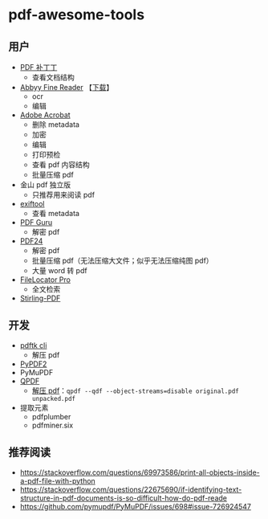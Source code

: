 # pdf-awesome-tools

## 用户

- [PDF 补丁丁](https://github.com/wmjordan/PDFPatcher)
    - 查看文档结构
- [Abbyy Fine Reader](https://github.com/james-curtis/abbyy-fine-reader-crack) 【[下载](https://nsaneforums.com/topic/442672-abbyy-finereader-pdf-16-v160147295/)】
    - ocr
    - 编辑
- [Adobe Acrobat]()
    - 删除 metadata
    - 加密
    - 编辑
    - 打印预检
    - 查看 pdf 内容结构
    - 批量压缩 pdf
- 金山 pdf 独立版
    - 只推荐用来阅读 pdf
- [exiftool](https://exiftool.org/)
    - 查看 metadata
- [PDF Guru](https://github.com/kevin2li/PDF-Guru/releases/tag/v1.0.12)
    - 解密 pdf
- [PDF24](https://tools.pdf24.org/zh/creator)
    - 解密 pdf
    - 批量压缩 pdf（无法压缩大文件；似乎无法压缩纯图 pdf）
    - 大量 word 转 pdf
- [FileLocator Pro](https://www.52pojie.cn/thread-1386712-1-1.html)
    - 全文检索
- [Stirling-PDF](https://github.com/Frooodle/Stirling-PDF)

## 开发
- [pdftk cli](https://www.pdflabs.com/docs/pdftk-cli-examples/)
  - 解压 pdf
- [PyPDF2](https://pypdf2.readthedocs.io/en/3.0.0/dev/pdf-format.html)
- PyMuPDF
- [QPDF](https://stackoverflow.com/a/6562443)
  - [解压 pdf](https://qpdf.readthedocs.io/en/stable/cli.html#option-qdf)：`qpdf --qdf --object-streams=disable original.pdf unpacked.pdf`
- 提取元素
  - pdfplumber
  - pdfminer.six

 ## 推荐阅读
 - https://stackoverflow.com/questions/69973586/print-all-objects-inside-a-pdf-file-with-python
 - https://stackoverflow.com/questions/22675690/if-identifying-text-structure-in-pdf-documents-is-so-difficult-how-do-pdf-reade
 - https://github.com/pymupdf/PyMuPDF/issues/698#issue-726924547
